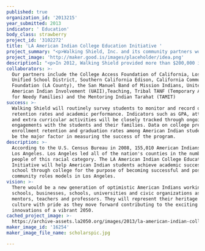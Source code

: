 ```yaml
---
published: true
organization_id: '2013215'
year_submitted: 2013
indicator: ' Education'
body_class: strawberry
project_id: '3102272'
title: 'LA American Indian College Education Initiative '
project_summary: "<p>Walking Shield, Inc. and its community partners would like to create the LA American Indian College Education Initiative to increase high school and college graduation rates among American Indians living in Los Angeles. This “pipeline to college” program would begin working with students in middle school and provide close mentorship through high school and college. </p>\r\n\r\n<p>Walking Shield staff and volunteers would help American Indian students achieve academic success and prepare them for college by providing an array of services. Students would receive tutoring, financial aid as well as consultation on college admission procedures, college tours, time management skills, good study habits and other forms of close mentoring to keep them on track to earn their college degree. Walking Shield will also maintain relationships with the students’ parents to help them understand, appreciate and support a college education for their children. The $100,000 grant from the Goldhirsh Foundation, LA2050 will excel the efforts of the LA American Indian College Education Initiative and provide a strong base for American Indian students in Los Angeles to prepare and succeed in college.</p>\r\n\r\n<p>The LA American Indian College Education Initiative complies with Walking Shield’s mission to improve the quality of life for American Indian families by coordinating programs that provide educational assistance, humanitarian aid, healthcare, shelter and community development. Walking Shield, established in 1986, has helped American Indian students around the country realize their dream of obtaining a college education and bettering their lives, families and communities. </p>\r\n\r\n<p>The need for the LA American Indian College Education Initiative addresses a significant challenge. According to the U.S. Department of Education, the college graduation rate of American Indians is 38 percent. This rate is 17 percent lower than the national average and significantly lower than other ethnic groups. </p>\r\n"
project_image: 'http://maker.good.is/images/placeholder/idea.png'
description1: "<p>In 2012, Walking Shield provided more than $200,000 in college scholarships to 86 students attending colleges and universities mainly in California. The goal for 2013 is to award more than $300,000. This year, an amount of at least $55,000 has been specifically designated for American Indian students living in Los Angeles. This amount can increase based on the number of students in Los Angeles eligible for our scholarships.</p>\r\n\r\n<p>Besides helping students earn their bachelor’s degrees, graduate students working on their master’s and doctorate degrees also receive support. </p>\r\n\r\n<p>An emergency fund has been provided by the San Manuel Band of Mission Indians to assist these students in covering the costs of tuition rate increases, parking fees, books and tutoring. The goal is to elevate the heavy financial burden of higher education in order to allow students to fulfill their dreams of receiving a college degree. These services are making a difference in improving college graduation rates among the American Indian community in California and around the country. </p>\r\n"
collaborators: >-
  Our partners include the College Access Foundation of California, Los Angeles
  Unified School District, Southern California Edison, California Community
  Foundation (LA County), the San Manuel Band of Mission Indians, United
  American Indian Involvement (UAII),Teaching, Tribal TANF (Temporary Assistance
  for Needy Families) and the Mentoring Indian Tarahat (TAMIT)
success: >-
  Walking Shield will routinely survey students to monitor and record overall
  retention rates and academic performance. Indicators such as GPA, attendance
  and extra curricular activities will be closely tracked through ongoing
  engagements with the students and their families. Data on college preparation,
  enrollment retention and graduation rates among American Indian students will
  be the major factor in measuring the success of the program. 
description: >-
  According to the U.S. Census Bureau in 2008, 155,010 American Indians live in
  Los Angeles. Los Angeles led all of the nation's counties in the number of
  people of this racial category. The LA American Indian College Education
  Initiative will help American Indian students achieve academic success middle
  school through college for the purpose of becoming successful and positive
  community roles models in Los Angeles. 
vision: >-
  There would be a new generation of optimistic American Indians working in
  schools, businesses, schools, universities and civic organizations as leaders,
  mentors, teachers and professors. They will represent their heritage and
  culture with pride as they move forward contributing to the exciting
  innovations of a vibrant 2050.
cached_project_image: >-
  https://archive-assets.la2050.org/images/2013/la-american-indian-college-education-initiative/maker.good.is/images/placeholder/idea.png
maker_image_id: '16254'
maker_image_file_name: scholarspic.jpg

---
```

